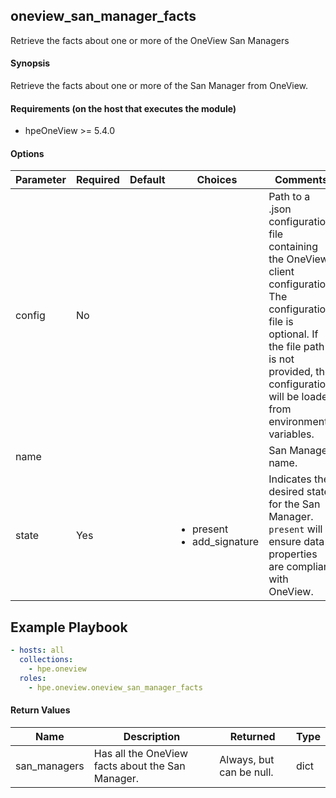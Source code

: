 ## oneview_san_manager_facts
Retrieve the facts about one or more of the OneView San Managers

#### Synopsis
 Retrieve the facts about one or more of the San Manager from OneView.

#### Requirements (on the host that executes the module)
  * hpeOneView >= 5.4.0

#### Options

| Parameter     | Required    | Default  | Choices    | Comments |
| ------------- |-------------| ---------|----------- |--------- |
| config  |   No  |  | |  Path to a .json configuration file containing the OneView client configuration. The configuration file is optional. If the file path is not provided, the configuration will be loaded from environment variables.  |
| name  |   |  | |  San Manager name.  |
| state  |  Yes |  | <ul> <li>present</li>  <li>add_signature</li> </ul> |  Indicates the desired state for the San Manager. `present` will ensure data properties are compliant with OneView.|


## Example Playbook
 
```yaml
- hosts: all
  collections:
    - hpe.oneview
  roles:
    - hpe.oneview.oneview_san_manager_facts
```

#### Return Values

| Name          | Description  | Returned | Type       |
| ------------- |-------------| ---------|----------- |
| san_managers   | Has all the OneView facts about the San Manager. |  Always, but can be null. |  dict |
